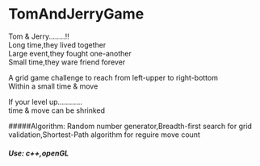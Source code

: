 # TomAndJerryGame

Tom & Jerry........!! <br>
Long time,they lived together<br>
Large event,they fought one-another<br>
Small time,they ware friend forever<br>

A grid game challenge to reach from left-upper to right-bottom<br>
Within a small time & move<br>

If your level up............<br>
time & move can be shrinked<br>

#####Algorithm: Random number generator,Breadth-first search for grid validation,Shortest-Path algorithm for reguire move count
##### Use: c++,openGL



